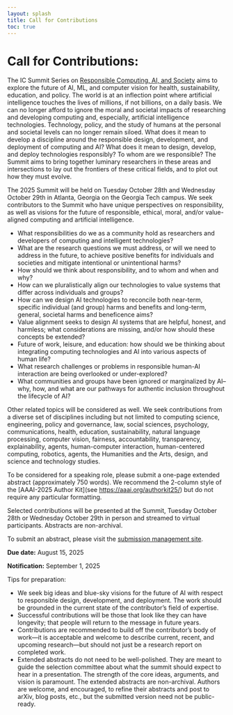 ```yaml
---
layout: splash
title: Call for Contributions
toc: true
---
```


<h1>Call for Contributions:</h1>

The IC Summit Series on [Responsible Computing, AI, and Society](https://rcais.github.io/) aims to explore the future of AI, ML, and computer vision for health, sustainability, education, and policy. The world is at an inflection point where artificial intelligence touches the lives of millions, if not billions, on a daily basis. We can no longer afford to ignore the moral and societal impacts of researching and developing computing and, especially, artificial intelligence technologies. Technology, policy, and the study of humans at the personal and societal levels can no longer remain siloed. What does it mean to develop a discipline around the responsible design, development, and deployment of computing and AI? What does it mean to design, develop, and deploy technologies responsibly? To whom are we responsible? The Summit aims to bring together luminary researchers in these areas and intersections to lay out the frontiers of these critical fields, and to plot out how they must evolve. 

The 2025 Summit will be held on Tuesday October 28th and Wednesday October 29th in Atlanta, Georgia on the Georgia Tech campus. We seek contributors to the Summit who have unique perspectives on responsibility, as well as visions for the future of responsible, ethical, moral, and/or value-aligned computing and artificial intelligence. 

- What responsibilities do we as a community hold as researchers and developers of computing and intelligent technologies? 
- What are the research questions we must address, or will we need to address in the future, to achieve positive benefits for individuals and societies and mitigate intentional or unintentional harms? 
- How should we think about responsibility, and to whom and when and why? 
- How can we pluralistically align our technologies to value systems that differ across individuals and groups? 
- How can we design AI technologies to reconcile both near-term, specific individual (and group) harms and benefits and long-term, general, societal harms and beneficence aims?  
- Value alignment seeks to design AI systems that are helpful, honest, and harmless; what considerations are missing, and/or how should these concepts be extended? 
- Future of work, leisure, and education: how should we be thinking about integrating computing technologies and AI into various aspects of human life? 
- What research challenges or problems in responsible human-AI interaction are being overlooked or under-explored? 
- What communities and groups have been ignored or marginalized by AI– why, how, and what are our pathways for authentic inclusion throughout the lifecycle of AI?

Other related topics will be considered as well. We seek contributions from a diverse set of disciplines including but not limited to computing science, engineering, policy and governance, law, social sciences, psychology, communications, health, education, sustainability, natural language processing, computer vision, fairness, accountability, transparency, explainability, agents, human-computer interaction, human-centered computing, robotics, agents, the Humanities and the Arts, design, and science and technology studies.  

To be considered for a speaking role, please submit a one-page extended abstract (approximately 750 words). We recommend the 2-column style of the [AAAI-2025 Author Kit](see https://aaai.org/authorkit25/) but do not require any particular formatting. 

Selected contributions will be presented at the Summit, Tuesday October 28th or Wednesday October 29th in person and streamed to virtual participants. Abstracts are non-archival. 

To submit an abstract, please visit the [submission management site](https://chairingtool.com/conferences/rcais2025/main-track?role=author). 

**Due date:** August 15, 2025 

**Notification:** September 1, 2025 

Tips for preparation: 

- We seek big ideas and blue-sky visions for the future of AI with respect to responsible design, development, and deployment. The work should be grounded in the current state of the contributor’s field of expertise. 
- Successful contributions will be those that look like they can have longevity; that people will return to the message in future years. 
- Contributions are recommended to build off the contributor’s body of work—it is acceptable and welcome to describe current, recent, and upcoming research—but should not just be a research report on completed work. 
- Extended abstracts do not need to be well-polished. They are meant to guide the selection committee about what the summit should expect to hear in a presentation. The strength of the core ideas, arguments, and vision is paramount. The extended abstracts are non-archival. Authors are welcome, and encouraged, to refine their abstracts and post to arXiv, blog posts, etc., but the submitted version need not be public-ready. 
